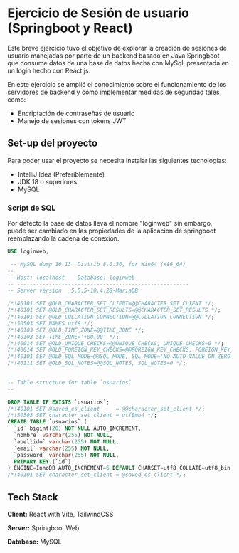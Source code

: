 
# Ejercicio de Sesión de usuario (Springboot y React)

Este breve ejercicio tuvo el objetivo de explorar la creación de sesiones de usuario manejadas por parte de un backend basado en Java Springboot que consume datos de una base de datos hecha con MySql, presentada en un login hecho con React.js. 

En este ejercicio se amplió el conocimiento sobre el funcionamiento de los servidores de backend y cómo implementar medidas de seguridad tales como:

- Encriptación de contraseñas de usuario
- Manejo de sesiones con tokens JWT


## Set-up del proyecto

Para poder usar el proyecto se necesita instalar las siguientes tecnologías:

- IntelliJ Idea (Preferiblemente)
- JDK 18 o superiores
- MySQL

### Script de SQL

Por defecto la base de datos lleva el nombre "loginweb" sin embargo, puede ser cambiado en las propiedades de la aplicacion de springboot reemplazando la cadena de conexión.

```sql
USE loginweb;

 -- MySQL dump 10.13  Distrib 8.0.36, for Win64 (x86_64)
--
-- Host: localhost    Database: loginweb
-- ------------------------------------------------------
-- Server version	5.5.5-10.4.28-MariaDB

/*!40101 SET @OLD_CHARACTER_SET_CLIENT=@@CHARACTER_SET_CLIENT */;
/*!40101 SET @OLD_CHARACTER_SET_RESULTS=@@CHARACTER_SET_RESULTS */;
/*!40101 SET @OLD_COLLATION_CONNECTION=@@COLLATION_CONNECTION */;
/*!50503 SET NAMES utf8 */;
/*!40103 SET @OLD_TIME_ZONE=@@TIME_ZONE */;
/*!40103 SET TIME_ZONE='+00:00' */;
/*!40014 SET @OLD_UNIQUE_CHECKS=@@UNIQUE_CHECKS, UNIQUE_CHECKS=0 */;
/*!40014 SET @OLD_FOREIGN_KEY_CHECKS=@@FOREIGN_KEY_CHECKS, FOREIGN_KEY_CHECKS=0 */;
/*!40101 SET @OLD_SQL_MODE=@@SQL_MODE, SQL_MODE='NO_AUTO_VALUE_ON_ZERO' */;
/*!40111 SET @OLD_SQL_NOTES=@@SQL_NOTES, SQL_NOTES=0 */;

--
-- Table structure for table `usuarios`
--

DROP TABLE IF EXISTS `usuarios`;
/*!40101 SET @saved_cs_client     = @@character_set_client */;
/*!50503 SET character_set_client = utf8mb4 */;
CREATE TABLE `usuarios` (
  `id` bigint(20) NOT NULL AUTO_INCREMENT,
  `nombre` varchar(255) NOT NULL,
  `apellido` varchar(255) NOT NULL,
  `email` varchar(255) NOT NULL,
  `password` varchar(255) NOT NULL,
  PRIMARY KEY (`id`)
) ENGINE=InnoDB AUTO_INCREMENT=6 DEFAULT CHARSET=utf8 COLLATE=utf8_bin;
/*!40101 SET character_set_client = @saved_cs_client */;
```
    
## Tech Stack

**Client:** React with Vite, TailwindCSS

**Server:** Springboot Web

**Database:** MySQL

